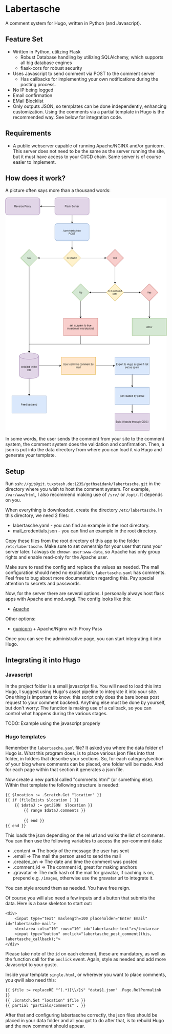 # Labertasche

A comment system for Hugo, written in Python (and Javascript).

## Feature Set

* Written in Python, utilizing Flask
  * Robust Database handling by utilizing SQLAlchemy, which supports all big database engines
  * flask-cors for robust security
* Uses Javascript to send comment via POST to the comment server
  * Has callbacks for implementing your own notifications during the posting process.
* No IP being logged
* Email confirmation 
* EMail Blocklist 
* Only outputs JSON, so templates can be done independently, enhancing customization. Using the comments via a partial
  template in Hugo is the recommended way. See below for integration code.


## Requirements

* A public webserver capable of running Apache/NGINX and/or gunicorn. This server does not need to be the same as the 
  server running the site, but it must have access to your CI/CD chain. Same server is of course easier to implement.


## How does it work?

A picture often says more than a thousand words:

![flow chart image](/docs/flow-chart.png "Flow Chart")

In some words, the user sends the comment from your site to the comment system, the comment system does the validation
and confirmation. Then, a json is put into the data directory from where you can load it via Hugo and generate your 
template.

## Setup

Run `ssh://git@git.tuxstash.de:1235/gothseidank/labertasche.git` in the directory where you wish to host the comment 
system. For example, `/var/www/html`, I also recommend making use of `/srv/` or `/opt/`. It depends on you.

When everything is downloaded, create the directory `/etc/labertasche`. In this directory, we need 2 files:

* labertasche.yaml - you can find an example in the root directory.
* mail_credentials.json - you can find an example in the root directory.

Copy these files from the root directory of this app to the folder `/etc/labertasche`. Make sure to set ownership for 
your user that runs your server later. I always do `chmown user:www-data`, so Apache has only group rights and enable read-only 
for the Apache user.

Make sure to read the config and replace the values as needed. The mail configuration should need no explanation,
`labertasche.yaml` has comments. Feel free to bug about more documentation regarding this. Pay special attention to 
secrets and passwords.

Now, for the server there are several options. I personally always host flask apps with Apache and mod_wsgi. 
The config looks like this:

* [Apache](docs/apache-config.md)

Other options:

* [gunicorn](https://gunicorn.org/https://gunicorn.org/) + Apache/Nginx with Proxy Pass

Once you can see the administrative page, you can start integrating it into Hugo.

## Integrating it into Hugo

### Javascript

In the project folder is a small javascript file. You will need to load this into Hugo, I suggest using Hugo's asset 
pipeline to integrate it into your site. One thing is important to know: this script only does the bare bones post request 
to your comment backend. Anything else must be done by yourself, but don't worry: The function is making use of a callback, 
so you can control what happens during the various stages. 

TODO: Example using the javascript properly

### Hugo templates

Remember the `labertasche.yaml` file? It asked you where the data folder of Hugo is. What this program does, is to place
various json files into that folder, in folders that describe your sections. So, for each category/section of your blog
where comments can be placed, one folder will be made. And for each page within that section it generates a json file.

Now create a new partial called "comments.html" (or something else). Within that template the following structure is needed:

```
{{ $location := .Scratch.Get "location" }} 
{{ if (fileExists $location ) }}
    {{ $dataJ := getJSON  $location }}
        {{ range $dataJ.comments }}
                   
        {{ end }}
{{ end }}
```

This loads the json depending on the rel url and walks the list of comments. You can then use the following variables to 
access the per-comment data:  

* .content      => The body of the message the user has sent
* .email        => The mail the person used to send the mail
* .created_on   => The date and time the comment was posted
* .comment_id   => The comment id, great for making anchors
* .gravatar     => The md5 hash of the mail for gravatar, if caching is on, prepend e.g. `/images`, otherwise use the gravatar url to integrate it.

You can style around them as needed. You have free reign. 

Of course you will also need a few inputs and a button that submits the data.
Here is a base skeleton to start out:

```
<div>
    <input type="text" maxlength=100 placeholder="Enter Email" id="labertasche-mail">
    <textarea cols="10" rows="10" id="labertasche-text"></textarea>
    <input type="button" onclick="labertasche_post_comment(this, labertasche_callback);">
</div>
```

Please take note of the `id` on each element, these are mandatory, as well as the function call for the `onclick` event.
Again, style as needed and add more Javascript to your gusto.


Inside your template `single.html`, or wherever you want to place comments, you qwill also need this:
 
``` 
{{ $file := replaceRE "^(.*)[\\/]$" "data$1.json" .Page.RelPermalink }}
{{ .Scratch.Set "location" $file }}
{{ partial "partials/comments" . }}
```

After that and configuring labertasche correctly, the json files should be placed in your data folder and all you got
to do after that, is to rebuild Hugo and the new comment should appear. 


